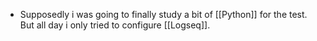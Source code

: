 - Supposedly i was going to finally study a bit of [[Python]] for the test. But all day i only tried to configure [[Logseq]].